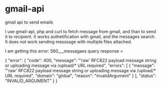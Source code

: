 # gmail-api
gmail api to send emails 


I use gmail-api, php and curl to fetch message from gmail, and than to send it to recipient.
It works authetification with gmail, and the messages search.
It does not work sending messsage with multiple files attached.

I am getting this error:
 560___messagaes query response =

 {
  "error": {
    "code": 400,
    "message": "'raw' RFC822 payload message string or uploading message via /upload/* URL required",
    "errors": [
      {
        "message": "'raw' RFC822 payload message string or uploading message via /upload/* URL required",
        "domain": "global",
        "reason": "invalidArgument"
      }
    ],
    "status": "INVALID_ARGUMENT"
  }
}

